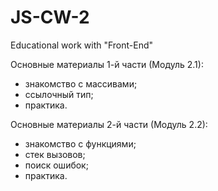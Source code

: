 # JS-CW-2

Educational work with "Front-End"

Основные материалы 1-й части (Модуль 2.1):

- знакомство с массивами;
- ссылочный тип;
- практика.

Основные материалы 2-й части (Модуль 2.2):

- знакомство с функциями;
- стек вызовов;
- поиск ошибок;
- практика.
